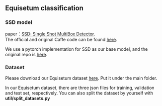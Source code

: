 ## Equisetum classification

### SSD model
paper：[SSD: Single Shot MultiBox Detector](https://arxiv.org/pdf/1512.02325.pdf).  
The official and original Caffe code can be found [here](https://github.com/weiliu89/caffe/tree/ssd).

We use a pytorch implementation for SSD as our base model, and the original repo is [here](https://github.com/amdegroot/ssd.pytorch).

### Dataset
Please download our Equisetum dataset [here](). Put it under the main folder.

In our Equisetum dataset, there are three json files for training, validation and test set, respectively. You can also split the dataset by yourself with **util/split_datasets.py**
